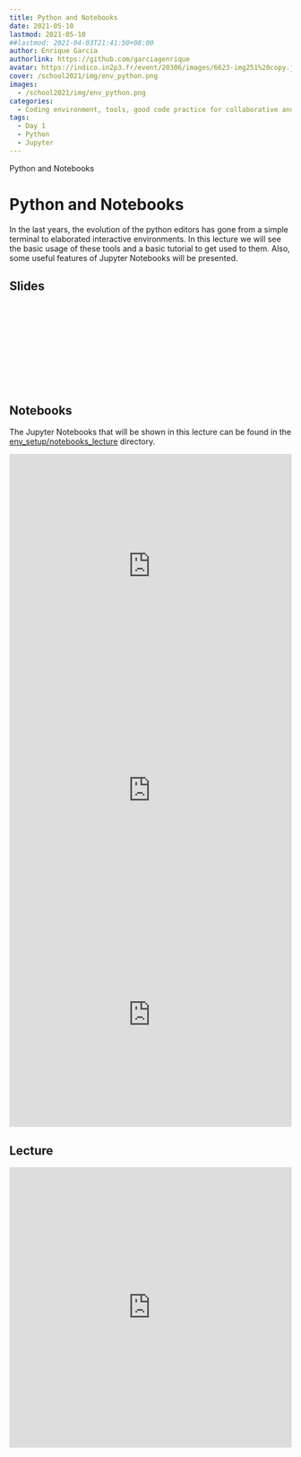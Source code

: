 ```yaml
---
title: Python and Notebooks
date: 2021-05-10
lastmod: 2021-05-10
##lastmod: 2021-04-03T21:41:50+08:00
author: Enrique Garcia
authorlink: https://github.com/garciagenrique
avatar: https://indico.in2p3.fr/event/20306/images/6623-img251%20copy.jpeg
cover: /school2021/img/env_python.png
images:
  - /school2021/img/env_python.png
categories:
  - Coding environment, tools, good code practice for collaborative and continuous developments
tags:
  - Day 1
  - Python
  - Jupyter
---
```


Python and Notebooks

<!--more-->
<!---->

<!-- Dear instructor:
* The dates at the top of this markdown (.md) document will help order the classes in the portal.
Please, if you don't need to, do not change the one that is now.
* Take into account that there is a feature in the dates: if you use a date in the future, the class will be not visible in the portal until the date you have assigned.
* You can create dedicated folders if you need to.
* But if you simply need to add some pictures, you can use the folder ../static/img/ mentioned at the top as /school2021/img/
-->

<!---->

# Python and Notebooks

In the last years, the evolution of the python editors has gone from a simple terminal to elaborated interactive environments.
In this lecture we will see the basic usage of these tools and a basic tutorial to get used to them.
Also, some useful features of Jupyter Notebooks will be presented.

## Slides

<object data="https://indico.in2p3.fr/event/20306/contributions/94710/attachments/64651/89793/20210607_eschool21_python_JupNotebooks.pdf" type="application/pdf" width="100%" height="550px">
    <embed src="https://indico.in2p3.fr/event/20306/contributions/94710/attachments/64651/89793/20210607_eschool21_python_JupNotebooks.pdf">    
    </embed>
</object>

## Notebooks

The Jupyter Notebooks that will be shown in this lecture can be found in the
[env_setup/notebooks_lecture](https://github.com/escape2020/school2021/tree/main/env_setup/notebooks_lecture) directory.


<iframe frameborder="0" height="400" width="100%" scrolling="yes" src="https://nbviewer.jupyter.org/github/escape2020/school2021/blob/main/env_setup/notebooks_lecture/Notebook-tutorial_basics.ipynb"></iframe>

<iframe frameborder="0" height="400" width="100%" scrolling="yes" src="https://nbviewer.jupyter.org/github/escape2020/school2021/blob/main/env_setup/notebooks_lecture/Notebook-tutorial_advanced-features.ipynb"></iframe>

<iframe frameborder="0" height="400" width="100%" scrolling="yes" src="https://nbviewer.jupyter.org/github/escape2020/school2021/blob/main/env_setup/notebooks_lecture/Lorenz_attractor_example.ipynb"></iframe>



## Lecture

<iframe width="100%" height="500" src="https://www.youtube.com/embed/e1dIWFBwD_E?start=1998" title="YouTube video player" frameborder="0" allow="accelerometer; autoplay; clipboard-write; encrypted-media; gyroscope; picture-in-picture" allowfullscreen></iframe>
